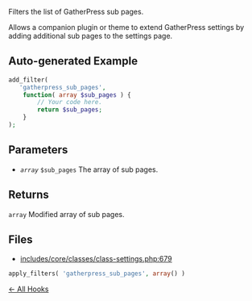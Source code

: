 
Filters the list of GatherPress sub pages.

Allows a companion plugin or theme to extend GatherPress settings
by adding additional sub pages to the settings page.

## Auto-generated Example

```php
add_filter(
   'gatherpress_sub_pages',
    function( array $sub_pages ) {
        // Your code here.
        return $sub_pages;
    }
);
```

## Parameters

- *`array`* `$sub_pages` The array of sub pages.

## Returns

`array` Modified array of sub pages.

## Files

- [includes/core/classes/class-settings.php:679](https://github.com/GatherPress/gatherpress/blob/develop/includes/core/classes/class-settings.php#L679)
```php
apply_filters( 'gatherpress_sub_pages', array() )
```



[← All Hooks](Hooks)
